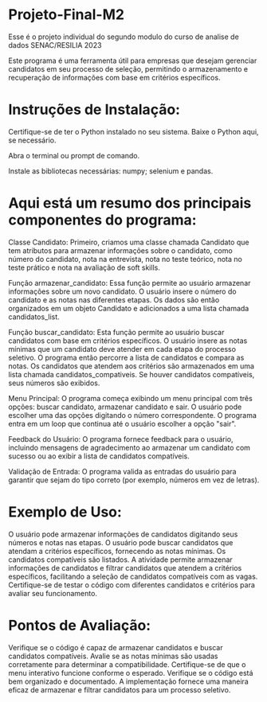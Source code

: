 # Projeto-Final-M2
Esse é o projeto individual do segundo modulo do curso de analise de dados SENAC/RESILIA 2023

Este programa é uma ferramenta útil para empresas que desejam gerenciar candidatos em seu processo de seleção, permitindo o armazenamento e recuperação de informações com base em critérios específicos.


# Instruções de Instalação:
Certifique-se de ter o Python instalado no seu sistema. Baixe o Python aqui, se necessário.

Abra o terminal ou prompt de comando.

Instale as bibliotecas necessárias: numpy; selenium e pandas.




# Aqui está um resumo dos principais componentes do programa:

Classe Candidato: Primeiro, criamos uma classe chamada Candidato que tem atributos para armazenar informações sobre o candidato, como número do candidato, nota na entrevista, nota no teste teórico, nota no teste prático e nota na avaliação de soft skills.

Função armazenar_candidato: Essa função permite ao usuário armazenar informações sobre um novo candidato. O usuário insere o número do candidato e as notas nas diferentes etapas. Os dados são então organizados em um objeto Candidato e adicionados a uma lista chamada candidatos_list.

Função buscar_candidato: Esta função permite ao usuário buscar candidatos com base em critérios específicos. O usuário insere as notas mínimas que um candidato deve atender em cada etapa do processo seletivo. O programa então percorre a lista de candidatos e compara as notas. Os candidatos que atendem aos critérios são armazenados em uma lista chamada candidatos_compativeis. Se houver candidatos compatíveis, seus números são exibidos.

Menu Principal: O programa começa exibindo um menu principal com três opções: buscar candidato, armazenar candidato e sair. O usuário pode escolher uma das opções digitando o número correspondente. O programa entra em um loop que continua até o usuário escolher a opção "sair".

Feedback do Usuário: O programa fornece feedback para o usuário, incluindo mensagens de agradecimento ao armazenar um candidato com sucesso ou ao exibir a lista de candidatos compatíveis.

Validação de Entrada: O programa valida as entradas do usuário para garantir que sejam do tipo correto (por exemplo, números em vez de letras).

# Exemplo de Uso:

O usuário pode armazenar informações de candidatos digitando seus números e notas nas etapas.
O usuário pode buscar candidatos que atendam a critérios específicos, fornecendo as notas mínimas.
Os candidatos compatíveis são listados.
A atividade permite armazenar informações de candidatos e filtrar candidatos que atendem a critérios específicos, facilitando a seleção de candidatos compatíveis com as vagas. Certifique-se de testar o código com diferentes candidatos e critérios para avaliar seu funcionamento.

# Pontos de Avaliação:

Verifique se o código é capaz de armazenar candidatos e buscar candidatos compatíveis.
Avalie se as notas mínimas são usadas corretamente para determinar a compatibilidade.
Certifique-se de que o menu interativo funcione conforme o esperado.
Verifique se o código está bem organizado e documentado.
A implementação fornece uma maneira eficaz de armazenar e filtrar candidatos para um processo seletivo.

